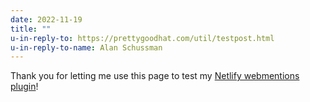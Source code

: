 ```yaml
---
date: 2022-11-19
title: ""
u-in-reply-to: https://prettygoodhat.com/util/testpost.html
u-in-reply-to-name: Alan Schussman
---
```

Thank you for letting me use this page to test my [Netlify webmentions plugin](https://github.com/CodeFoodPixels/netlify-plugin-webmentions)!